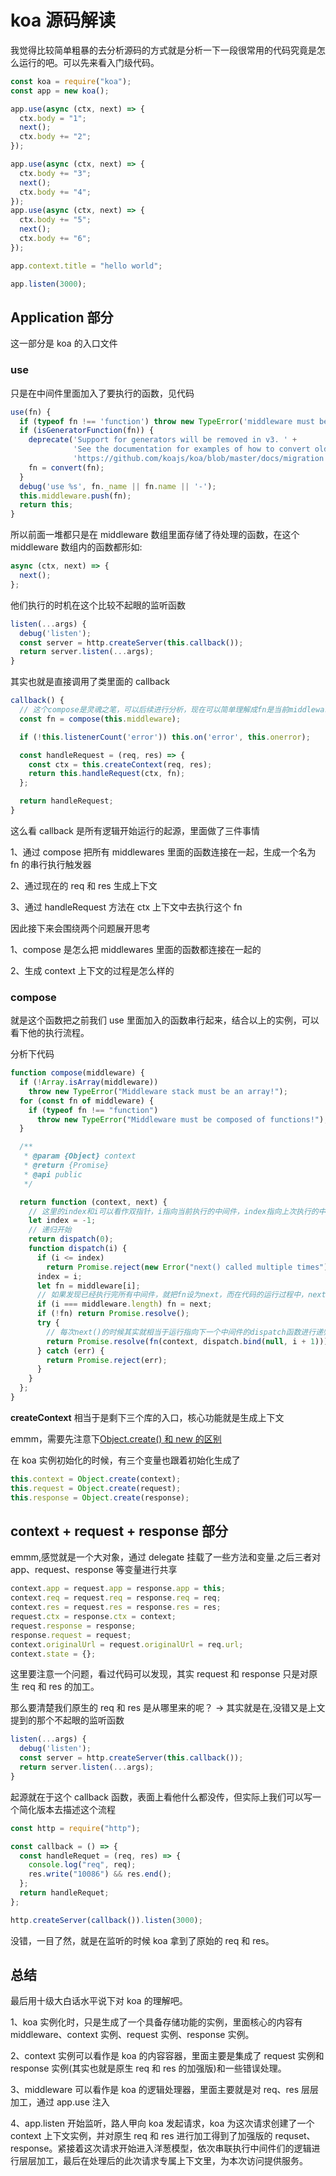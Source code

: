 # koa 源码解读

我觉得比较简单粗暴的去分析源码的方式就是分析一下一段很常用的代码究竟是怎么运行的吧。可以先来看入门级代码。

```js
const koa = require("koa");
const app = new koa();

app.use(async (ctx, next) => {
  ctx.body = "1";
  next();
  ctx.body += "2";
});

app.use(async (ctx, next) => {
  ctx.body += "3";
  next();
  ctx.body += "4";
});
app.use(async (ctx, next) => {
  ctx.body += "5";
  next();
  ctx.body += "6";
});

app.context.title = "hello world";

app.listen(3000);
```

## Application 部分

这一部分是 koa 的入口文件

### use

只是在中间件里面加入了要执行的函数，见代码

```js
use(fn) {
  if (typeof fn !== 'function') throw new TypeError('middleware must be a function!');
  if (isGeneratorFunction(fn)) {
    deprecate('Support for generators will be removed in v3. ' +
              'See the documentation for examples of how to convert old middleware ' +
              'https://github.com/koajs/koa/blob/master/docs/migration.md');
    fn = convert(fn);
  }
  debug('use %s', fn._name || fn.name || '-');
  this.middleware.push(fn);
  return this;
}
```

所以前面一堆都只是在 middleware 数组里面存储了待处理的函数，在这个 middleware 数组内的函数都形如:

```js
async (ctx, next) => {
  next();
};
```

他们执行的时机在这个比较不起眼的监听函数

```js
listen(...args) {
  debug('listen');
  const server = http.createServer(this.callback());
  return server.listen(...args);
}
```

其实也就是直接调用了类里面的 callback

```js
callback() {
  // 这个compose是灵魂之笔，可以后续进行分析，现在可以简单理解成fn是当前middleware数组里面函数依次串行执行的触发器
  const fn = compose(this.middleware);

  if (!this.listenerCount('error')) this.on('error', this.onerror);

  const handleRequest = (req, res) => {
    const ctx = this.createContext(req, res);
    return this.handleRequest(ctx, fn);
  };

  return handleRequest;
}
```

这么看 callback 是所有逻辑开始运行的起源，里面做了三件事情

1、通过 compose 把所有 middlewares 里面的函数连接在一起，生成一个名为 fn 的串行执行触发器

2、通过现在的 req 和 res 生成上下文

3、通过 handleRequest 方法在 ctx 上下文中去执行这个 fn

因此接下来会围绕两个问题展开思考

1、compose 是怎么把 middlewares 里面的函数都连接在一起的

2、生成 context 上下文的过程是怎么样的

### compose

就是这个函数把之前我们 use 里面加入的函数串行起来，结合以上的实例，可以看下他的执行流程。

分析下代码

```js
function compose(middleware) {
  if (!Array.isArray(middleware))
    throw new TypeError("Middleware stack must be an array!");
  for (const fn of middleware) {
    if (typeof fn !== "function")
      throw new TypeError("Middleware must be composed of functions!");
  }

  /**
   * @param {Object} context
   * @return {Promise}
   * @api public
   */

  return function (context, next) {
    // 这里的index和i可以看作双指针，i指向当前执行的中间件，index指向上次执行的中间件
    let index = -1;
    // 递归开始
    return dispatch(0);
    function dispatch(i) {
      if (i <= index)
        return Promise.reject(new Error("next() called multiple times"));
      index = i;
      let fn = middleware[i];
      // 如果发现已经执行完所有中间件，就把fn设为next，而在代码的运行过程中，next并没有赋值，所以下面会走到 `Promise.resolve()` 也就是最里面的函数结束后层层从递归里面出来（洋葱模型的后半段）
      if (i === middleware.length) fn = next;
      if (!fn) return Promise.resolve();
      try {
        // 每次next()的时候其实就相当于运行指向下一个中间件的dispatch函数进行递归（洋葱模型的前半段）
        return Promise.resolve(fn(context, dispatch.bind(null, i + 1)));
      } catch (err) {
        return Promise.reject(err);
      }
    }
  };
}
```

**createContext** 相当于是剩下三个库的入口，核心功能就是生成上下文

emmm，需要先注意下[Object.create() 和 new 的区别](https://www.jianshu.com/p/358d04e054b2)

在 koa 实例初始化的时候，有三个变量也跟着初始化生成了

```js
this.context = Object.create(context);
this.request = Object.create(request);
this.response = Object.create(response);
```

## context + request + response 部分

emmm,感觉就是一个大对象，通过 delegate 挂载了一些方法和变量.之后三者对 app、request、response 等变量进行共享

```js
context.app = request.app = response.app = this;
context.req = request.req = response.req = req;
context.res = request.res = response.res = res;
request.ctx = response.ctx = context;
request.response = response;
response.request = request;
context.originalUrl = request.originalUrl = req.url;
context.state = {};
```

这里要注意一个问题，看过代码可以发现，其实 request 和 response 只是对原生 req 和 res 的加工。

那么要清楚我们原生的 req 和 res 是从哪里来的呢？ -> 其实就是在,没错又是上文提到的那个不起眼的监听函数

```js
listen(...args) {
  debug('listen');
  const server = http.createServer(this.callback());
  return server.listen(...args);
}
```

起源就在于这个 callback 函数，表面上看他什么都没传，但实际上我们可以写一个简化版本去描述这个流程

```js
const http = require("http");

const callback = () => {
  const handleRequet = (req, res) => {
    console.log("req", req);
    res.write("10086") && res.end();
  };
  return handleRequet;
};

http.createServer(callback()).listen(3000);
```

没错，一目了然，就是在监听的时候 koa 拿到了原始的 req 和 res。

## 总结

最后用十级大白话水平说下对 koa 的理解吧。

1、koa 实例化时，只是生成了一个具备存储功能的实例，里面核心的内容有 middleware、context 实例、request 实例、response 实例。

2、context 实例可以看作是 koa 的内容容器，里面主要是集成了 request 实例和 response 实例(其实也就是原生 req 和 res 的加强版)和一些错误处理。

3、middleware 可以看作是 koa 的逻辑处理器，里面主要就是对 req、res 层层加工，通过 app.use 注入

4、app.listen 开始监听，路人甲向 koa 发起请求，koa 为这次请求创建了一个 context 上下文实例，并对原生 req 和 res 进行加工得到了加强版的 requset、response。紧接着这次请求开始进入洋葱模型，依次串联执行中间件们的逻辑进行层层加工，最后在处理后的此次请求专属上下文里，为本次访问提供服务。
